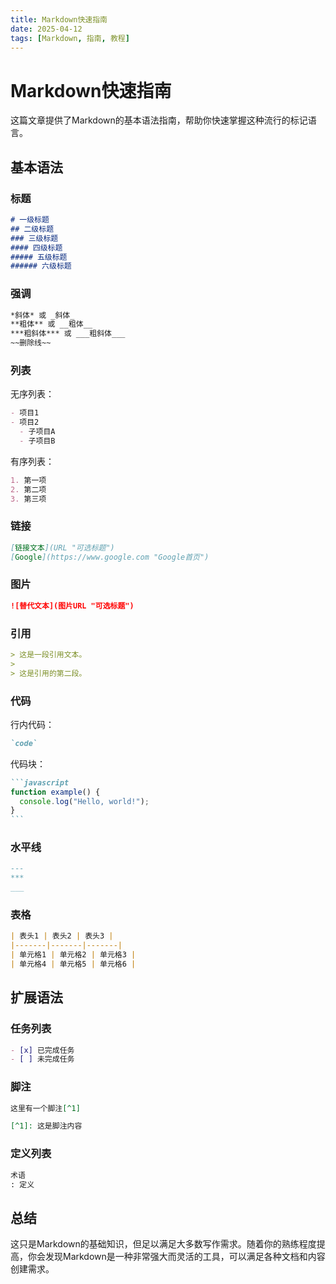 ```yaml
---
title: Markdown快速指南
date: 2025-04-12
tags: [Markdown, 指南, 教程]
---
```


# Markdown快速指南

这篇文章提供了Markdown的基本语法指南，帮助你快速掌握这种流行的标记语言。

## 基本语法

### 标题

```markdown
# 一级标题
## 二级标题
### 三级标题
#### 四级标题
##### 五级标题
###### 六级标题
```

### 强调

```markdown
*斜体* 或 _斜体_
**粗体** 或 __粗体__
***粗斜体*** 或 ___粗斜体___
~~删除线~~
```

### 列表

无序列表：
```markdown
- 项目1
- 项目2
  - 子项目A
  - 子项目B
```

有序列表：
```markdown
1. 第一项
2. 第二项
3. 第三项
```

### 链接

```markdown
[链接文本](URL "可选标题")
[Google](https://www.google.com "Google首页")
```

### 图片

```markdown
![替代文本](图片URL "可选标题")
```

### 引用

```markdown
> 这是一段引用文本。
> 
> 这是引用的第二段。
```

### 代码

行内代码：
```markdown
`code`
```

代码块：
````markdown
```javascript
function example() {
  console.log("Hello, world!");
}
```
````

### 水平线

```markdown
---
***
___
```

### 表格

```markdown
| 表头1 | 表头2 | 表头3 |
|-------|-------|-------|
| 单元格1 | 单元格2 | 单元格3 |
| 单元格4 | 单元格5 | 单元格6 |
```

## 扩展语法

### 任务列表

```markdown
- [x] 已完成任务
- [ ] 未完成任务
```

### 脚注

```markdown
这里有一个脚注[^1]

[^1]: 这是脚注内容
```

### 定义列表

```markdown
术语
: 定义
```

## 总结

这只是Markdown的基础知识，但足以满足大多数写作需求。随着你的熟练程度提高，你会发现Markdown是一种非常强大而灵活的工具，可以满足各种文档和内容创建需求。